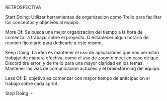 RETROSPECTIVA

Start Doing: Utilizar herramientas de organizacion como Trello para facilitar los conceptos y objetivos al equipo.

More Of: Se busca una mejor organizacion del tiempo a la hora de comenzar a trabajar sobre el proyecto. O establecer algun horario de reunion fijo diario para dedicarle a este mismo.

Keep Doing: La idea es mantener el uso de aplicaciones que nos permitan trabajar de manera efectiva, como el uso de zoom o meet en caso de que Discord tire error, y de trello para una mayor claridad en los temas. Mantener las vias de comunicacion actuales y el brainstorming del equipo. 

Less Of: El objetivo es comenzar con mayor tiempo de anticipacion el trabajo sobre cada sprint.

Stop Doing: -